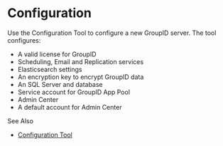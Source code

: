 # Configuration

Use the Configuration Tool to configure a new GroupID server. The tool configures:

- A valid license for GroupID
- Scheduling, Email and Replication services
- Elasticsearch settings
- An encryption key to encrypt GroupID data
- An SQL Server and database
- Service account for GroupID App Pool
- Admin Center
- A default account for Admin Center

See Also

- [Configuration Tool](/docs/groupid/11.0/groupid/install/configure/configure.md)
